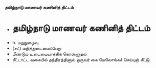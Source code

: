 **தமிழ்நாடு மாணவர் கணினித் திட்டம்**
- # தமிழ்நாடு மாணவர் கணினித் திட்டம்
- n. மறுநுழைவு
- (சட்) மறித்துடைமைப்பேறு
- மீண்டும் உடைமையாக்கிக் கொள்ளுதல்
- சீட்டாட்ட வகையில் தந்திரத்தினால் ஒருவர் கை மேலோங்கச் செய்யுஞ் சீட்டு.

